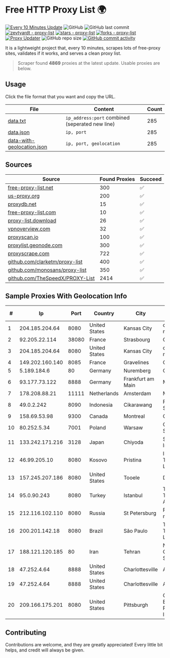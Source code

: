 
# Free HTTP Proxy List 🌍

[![Every 10 Minutes Update](https://github.com/mertguvencli/http-proxy-list/actions/workflows/main.yml/badge.svg?branch=main)](https://github.com/mertguvencli/http-proxy-list/actions/workflows/main.yml)
![GitHub](https://img.shields.io/github/license/mertguvencli/http-proxy-list)
![GitHub last commit](https://img.shields.io/github/last-commit/mertguvencli/http-proxy-list)
[![zevtyardt - proxy-list](https://img.shields.io/static/v1?label=zevtyardt&message=proxy-list&color=blue&logo=github)](https://github.com/zevtyardt/proxy-list "Go to GitHub repo")
[![stars - proxy-list](https://img.shields.io/github/stars/zevtyardt/proxy-list?style=social)](https://github.com/zevtyardt/proxy-list)
[![forks - proxy-list](https://img.shields.io/github/forks/zevtyardt/proxy-list?style=social)](https://github.com/zevtyardt/proxy-list)
[![Proxy Updater](https://github.com/zevtyardt/proxy-list/workflows/Proxy%20Updater/badge.svg)](https://github.com/zevtyardt/proxy-list/actions?query=workflow:"Proxy+Updater")
![GitHub repo size](https://img.shields.io/github/repo-size/zevtyardt/proxy-list)
[![GitHub commit activity](https://img.shields.io/github/commit-activity/m/zevtyardt/proxy-list?logo=commits)](https://github.com/zevtyardt/proxy-list/commits/main)

It is a lightweight project that, every 10 minutes, scrapes lots of free-proxy sites, validates if it works, and serves a clean proxy list.

> Scraper found **4869** proxies at the latest update. Usable proxies are below.

## Usage

Click the file format that you want and copy the URL.

|File|Content|Count|
|----|-------|-----|
|[data.txt](https://raw.githubusercontent.com/mertguvencli/http-proxy-list/main/proxy-list/data.txt)|`ip_address:port` combined (seperated new line)|285|
|[data.json](https://raw.githubusercontent.com/mertguvencli/http-proxy-list/main/proxy-list/data.json)|`ip, port`|285|
|[data-with-geolocation.json](https://raw.githubusercontent.com/mertguvencli/http-proxy-list/main/proxy-list/data-with-geolocation.json)|`ip, port, geolocation`|285|

## Sources

|Source|Found Proxies|Succeed|
|------|-------------|-------|
|[free-proxy-list.net](https://free-proxy-list.net)|300|✅|
|[us-proxy.org](https://www.us-proxy.org)|200|✅|
|[proxydb.net](http://proxydb.net)|15|✅|
|[free-proxy-list.com](https://free-proxy-list.com/?page=&port=&type%5B%5D=http&type%5B%5D=https&up_time=0&search=Search)|10|✅|
|[proxy-list.download](https://www.proxy-list.download/HTTP)|26|✅|
|[vpnoverview.com](https://vpnoverview.com/privacy/anonymous-browsing/free-proxy-servers)|32|✅|
|[proxyscan.io](https://www.proxyscan.io)|100|✅|
|[proxylist.geonode.com](https://proxylist.geonode.com/api/proxy-list?limit=300&page=1&sort_by=lastChecked&sort_type=desc&protocols=http,https)|300|✅|
|[proxyscrape.com](https://api.proxyscrape.com/v2/?request=displayproxies&protocol=http&timeout=10000&country=all&ssl=all&anonymity=all)|722|✅|
|[github.com/clarketm/proxy-list](https://raw.githubusercontent.com/clarketm/proxy-list/master/proxy-list-raw.txt)|400|✅|
|[github.com/monosans/proxy-list](https://raw.githubusercontent.com/monosans/proxy-list/main/proxies/http.txt)|350|✅|
|[github.com/TheSpeedX/PROXY-List](https://raw.githubusercontent.com/TheSpeedX/PROXY-List/master/http.txt)|2414|✅|


## Sample Proxies With Geolocation Info

|#|Ip|Port|Country|City|Internet Service Provider|
|-|--|----|-------|----|-------------------------|
|1|204.185.204.64|8080|United States|Kansas City|org-morenet.more.net|
|2|92.205.22.114|38080|France|Strasbourg|GD MASS Network|
|3|204.185.204.64|8080|United States|Kansas City|org-morenet.more.net|
|4|149.202.160.140|8085|France|Gravelines|OVH SAS|
|5|5.189.184.6|80|Germany|Nuremberg|Contabo GmbH|
|6|93.177.73.122|8888|Germany|Frankfurt am Main|M247 Ltd|
|7|178.208.88.21|11111|Netherlands|Amsterdam|MCHOST|
|8|49.0.2.242|8090|Indonesia|Cikarawang|PT Usaha Adi Sanggoro|
|9|158.69.53.98|9300|Canada|Montreal|OVH SAS|
|10|80.252.5.34|7001|Poland|Warsaw|GWNET Autonomus System|
|11|133.242.171.216|3128|Japan|Chiyoda|SAKURA Internet Inc.|
|12|46.99.205.10|8080|Kosovo|Pristina|IPKO Telecommunications LLC|
|13|157.245.207.186|8080|United States|Tooele|DigitalOcean, LLC|
|14|95.0.90.243|8080|Turkey|Istanbul|Turk Telekomunikasyon Anonim Sirketi|
|15|212.116.102.110|8080|Russia|St Petersburg|Prometey Ltd netblock|
|16|200.201.142.18|8080|Brazil|São Paulo|Telium Telecomunicações Ltda|
|17|188.121.120.185|80|Iran|Tehran|Noyan Abr Arvan Co. ( Private Joint Stock)|
|18|47.252.4.64|8888|United States|Charlottesville|Alibaba.com LLC|
|19|47.252.4.64|8888|United States|Charlottesville|Alibaba.com LLC|
|20|209.166.175.201|8080|United States|Pittsburgh|CONTINENTAL BROADBAND PENNSYLVANIA, INC.|



## Contributing

Contributions are welcome, and they are greatly appreciated! Every
little bit helps, and credit will always be given.

